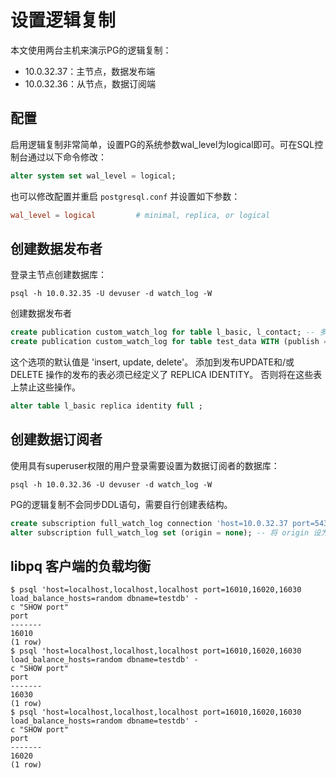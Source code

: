 # 设置逻辑复制

本文使用两台主机来演示PG的逻辑复制：

- 10.0.32.37：主节点，数据发布端
- 10.0.32.36：从节点，数据订阅端

## 配置

启用逻辑复制非常简单，设置PG的系统参数wal_level为logical即可。可在SQL控制台通过以下命令修改：
```sql
alter system set wal_level = logical;
```
也可以修改配置并重启
`postgresql.conf` 并设置如下参数：
```conf
wal_level = logical			# minimal, replica, or logical
```

## 创建数据发布者

登录主节点创建数据库：
```shell
psql -h 10.0.32.35 -U devuser -d watch_log -W
```
创建数据发布者
```sql
create publication custom_watch_log for table l_basic, l_contact; -- 多张表使用英文逗号分隔列出
create publication custom_watch_log for table test_data WITH (publish = 'update','insert');
```
这个选项的默认值是 'insert, update, delete'。
添加到发布UPDATE和/或DELETE 操作的发布的表必须已经定义了 REPLICA IDENTITY。 否则将在这些表上禁止这些操作。
```sql
alter table l_basic replica identity full ;
```

## 创建数据订阅者
使用具有superuser权限的用户登录需要设置为数据订阅者的数据库：
```shell
psql -h 10.0.32.36 -U devuser -d watch_log -W
```
PG的逻辑复制不会同步DDL语句，需要自行创建表结构。
```sql
create subscription full_watch_log connection 'host=10.0.32.37 port=5432 dbname=watch_log user=devuser password=dbuser.password' publication full_watch_log WITH(origin = none);
alter subscription full_watch_log set (origin = none); -- 将 origin 设为 none，意味着订阅端要求发布端只发送不含有 origin
```

## libpq 客户端的负载均衡
```shell
$ psql 'host=localhost,localhost,localhost port=16010,16020,16030 load_balance_hosts=random dbname=testdb' -
c "SHOW port"
port
-------
16010
(1 row)
$ psql 'host=localhost,localhost,localhost port=16010,16020,16030 load_balance_hosts=random dbname=testdb' -
c "SHOW port"
port
-------
16030
(1 row)
$ psql 'host=localhost,localhost,localhost port=16010,16020,16030 load_balance_hosts=random dbname=testdb' -
c "SHOW port"
port
-------
16020
(1 row)
```
